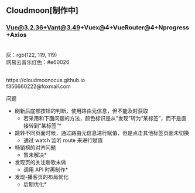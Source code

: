 ## Cloudmoon[制作中]

### Vue@3.2.36+Vant@3.49+Vuex@4+VueRouter@4+Nprogress+Axios

<br>灰：rgb(122, 119, 119)
<br>网易云音乐红色：#e60026

<br>
https://cloudmoonocus.github.io
<br>
f356660222@foxmail.com
<br>

问题
<br>

-   刷新后底部按钮的判断，使用路由元信息，但不能及时获取
    -   若采用和下面问题的方法，颜色标识是从“发现”转为“某标签”，而不是直接转到“某标签”\*
-   跳转不同页面时候，通过路由元信息进行赋值，但是点击其他标签页面未切换
    -   通过 watch 监听 route 来进行赋值
-   畅销榜的对齐问题
    -   暂未解决\*
-   发现页的关注新歌未做
    -   调用 API 时再制作\*
-   发现-播客页的布局优化
    -   后期优化\*
